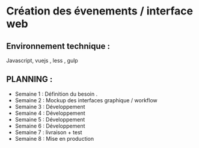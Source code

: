 #  Création des évenements / interface web

## Environnement technique :
Javascript, vuejs , less , gulp

## PLANNING :

* Semaine 1 : Définition du besoin .
* Semaine 2 : Mockup des interfaces graphique / workflow
* Semaine 3 : Développement
* Semaine 4 : Développement
* Semaine 5 : Développement
* Semaine 6 : Développement
* Semaine 7 : livraison + test
* Semaine 8 : Mise en production
